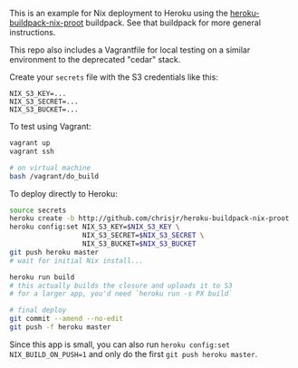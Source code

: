 This is an example for Nix deployment to Heroku using the
[heroku-buildpack-nix-proot](http://github.com/chrisjr/heroku-buildpack-nix-proot)
buildpack. See that buildpack for more general instructions.

This repo also includes a Vagrantfile for local testing on a similar environment
to the deprecated "cedar" stack.

Create your `secrets` file with the S3 credentials like this:
```
NIX_S3_KEY=...
NIX_S3_SECRET=...
NIX_S3_BUCKET=...
```

To test using Vagrant:
```bash
vagrant up
vagrant ssh

# on virtual machine
bash /vagrant/do_build
```

To deploy directly to Heroku:
```bash
source secrets
heroku create -b http://github.com/chrisjr/heroku-buildpack-nix-proot
heroku config:set NIX_S3_KEY=$NIX_S3_KEY \
                  NIX_S3_SECRET=$NIX_S3_SECRET \
                  NIX_S3_BUCKET=$NIX_S3_BUCKET
git push heroku master
# wait for initial Nix install...

heroku run build
# this actually builds the closure and uploads it to S3
# for a larger app, you'd need `heroku run -s PX build`

# final deploy
git commit --amend --no-edit
git push -f heroku master
```

Since this app is small, you can also run `heroku config:set NIX_BUILD_ON_PUSH=1`
and only do the first `git push heroku master`.

